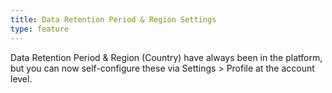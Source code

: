 ```yaml
---
title: Data Retention Period & Region Settings
type: feature
---
```


Data Retention Period & Region (Country) have always been in the platform, but you can now self-configure these via Settings > Profile at the account level.